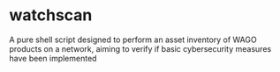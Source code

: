 # watchscan
A pure shell script designed to perform an asset inventory of WAGO products on a network, aiming to verify if basic cybersecurity measures have been implemented
